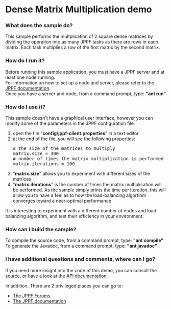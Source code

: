 # Dense Matrix Multiplication demo

<h3>What does the sample do?</h3>
This sample performs the multplication of 2 square dense matrices by dividing the operation into as many JPPF tasks as there are rows in each matrix. Each task multiplies a row of the first matrix by the second matrix.

<h3>How do I run it?</h3>
Before running this sample application, you must have a JPPF server and at least one node running.<br>
For information on how to set up a node and server, please refer to the <a href="https://www.jppf.org/doc/6.2">JPPF documentation</a>.<br>
Once you have a server and node, from a command prompt, type: <b>&quot;ant run&quot;</b>

<h3>How do I use it?</h3>
<p>This sample doesn't have a graphical user interface, however you can modify some of the parameters in the JPPF configuration file:
<ol>
  <li>open the file "<b>config/jppf-client.properties</b>" in a text editor</li>
  <li>at the end of the file, you will see the following properties:
<pre class="prettyprint lang-conf">
# the size of the matrices to multiply
matrix.size = 300
# number of times the matrix multiplication is performed
matrix.iterations = 100
</pre>

  </li>
  <li>"<b>matrix.size</b>" allows you to experiment with different sizes of the matrices</li>
  <li>"<b>matrix.iterations</b>" is the number of times the matrix multiplication will be performed.
  As the sample simply prints the time per iteration, this will allow you to have a feel as to how the load-balancing algortihm converges toward a near-optimal performance</li>
</ol>
<p>It is interesting to experiment with a different number of nodes and load-balancing algorithm, and test their efficiency in your environment.

<h3>How can I build the sample?</h3>
To compile the source code, from a command prompt, type: <b>&quot;ant compile&quot;</b><br>
To generate the Javadoc, from a command prompt, type: <b>&quot;ant javadoc&quot;</b>

<h3>I have additional questions and comments, where can I go?</h3>
<p>If you need more insight into the code of this demo, you can consult the source, or have a look at the
<a href="javadoc/index.html">API documentation</a>.
<p>In addition, There are 2 privileged places you can go to:
<ul>
  <li><a href="https://www.jppf.org/forums">The JPPF Forums</a></li>
  <li><a href="https://www.jppf.org/doc/6.2">The JPPF documentation</a></li>
</ul>


